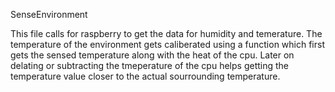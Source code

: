 SenseEnvironment 

This file calls for raspberry to get the data for humidity and temerature. 
The temperature of the environment gets caliberated using a function which first gets the sensed temperature along with the heat of the cpu.
Later on delating or subtracting the tmeperature of the cpu helps getting the temperature value closer to the actual sourrounding temperature.

